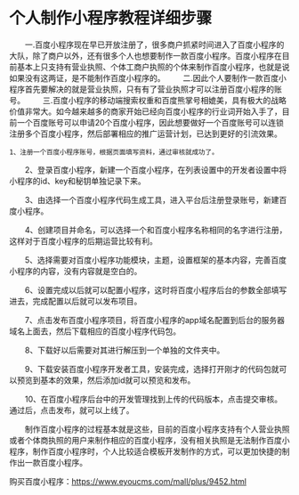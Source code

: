 # 个人制作小程序教程详细步骤
　　一.百度小程序现在早已开放注册了，很多商户抓紧时间进入了百度小程序的大队，除了商户以外，还有很多个人也想要制作一款百度小程序。百度小程序在目前基本上只支持有营业执照、个体工商户执照的个体来制作百度小程序，也就是说如果没有这两证，是不能制作百度小程序的。
　　二.因此个人要制作一款百度小程序首先要解决的就是营业执照，只有有了营业执照才可以注册百度小程序的账号。
　　三.百度小程序的移动端搜索权重和百度熊掌号相媲美，具有极大的战略价值非常大。如今越来越多的商家开始已经向百度小程序的行业词开始入手了，目前一个百度账号可以申请20个百度小程序，因此想要做好一个百度账号可以连锁注册多个百度小程序，然后部署相应的推广运营计划，已达到更好的引流效果。
  
    1、注册一个百度小程序账号，根据页面填写资料，通过审核就成功了。

　　2、登录百度小程序，新建一个百度小程序，在列表设置中的开发者设置中将小程序的id、key和秘钥单独记录下来。

　　3、由选择一个百度小程序代码生成工具，进入平台后注册登录账号，新建百度小程序。

　　4、创建项目并命名，可以选择一个和百度小程序名称相同的名字进行注册，这样对于百度小程序的后期运营比较有利。

　　5、选择需要对百度小程序功能模块，主题，设置框架的基本内容，完善百度小程序的内容，没有内容就是空白的。

　　6、设置完成以后就可以配置小程序，这时将百度小程序后台的参数全部填写进去，完成配置以后就可以发布项目。

　　7、点击发布百度小程序项目，将百度小程序的app域名配置到后台的服务器域名上面去，然后下载相应的百度小程序代码包。

　　8、下载好以后需要对其进行解压到一个单独的文件夹中。

　　9、下载安装百度小程序开发者工具，安装完成，选择打开刚才的代码包就可以预览到基本的效果，然后添加id就可以预览和发布。

　　10、在百度小程序后台中的开发管理找到上传的代码版本，点击提交审核。通过后，点击发布，就可以上线了。

　　制作百度小程序的过程基本就是这些，目前的百度小程序支持有个人营业执照或者个体商执照的用户来制作相应的百度小程序，没有相关执照是无法制作百度小程序，制作百度小程序时，个人比较适合模板开发制作的方式，可以更加快捷的制作出一款百度小程序。
  
  
  购买百度小程序：https://www.eyoucms.com/mall/plus/9452.html
